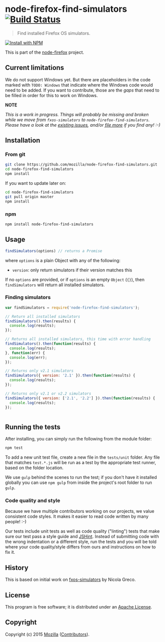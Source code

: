 # node-firefox-find-simulators [![Build Status](https://secure.travis-ci.org/mozilla/node-firefox-find-simulators.png?branch=master)](http://travis-ci.org/mozilla/node-firefox-find-simulators)

> Find installed Firefox OS simulators.

[![Install with NPM](https://nodei.co/npm/node-firefox-find-simulators.png?downloads=true&stars=true)](https://nodei.co/npm/node-firefox-find-simulators/)

This is part of the [node-firefox](https://github.com/mozilla/node-firefox) project.

## Current limitations

We do not support Windows yet. But there are placeholders in the code marked with `TODO: Windows` that indicate where the Windows code would need to be added. If you want to contribute, those are the *gaps* that need to be filled in order for this to work on Windows.

**NOTE**

*This is a work in progress. Things will probably be missing and broken while we move from `fxos-simulators` to `node-firefox-find-simulators`. Please have a look at the [existing issues](https://github.com/mozilla/node-firefox-find-simulators/issues), and/or [file more](https://github.com/mozilla/node-firefox-find-simulators/issues/new) if you find any! :-)*

## Installation

### From git

```bash
git clone https://github.com/mozilla/node-firefox-find-simulators.git
cd node-firefox-find-simulators
npm install
```

If you want to update later on:

```bash
cd node-firefox-find-simulators
git pull origin master
npm install
```

### npm

```bash
npm install node-firefox-find-simulators
```

## Usage

```javascript
findSimulators(options) // returns a Promise
```

where `options` is a plain Object with any of the following:

* `version`: only return simulators if their version matches this

If no `options` are provided, or if `options` is an empty `Object` (`{}`), then `findSimulators` will return all installed simulators.

### Finding simulators

```javascript
var findSimulators = require('node-firefox-find-simulators');

// Return all installed simulators
findSimulators().then(results) {
  console.log(results);
});

// Returns all installed simulators, this time with error handling
findSimulators().then(function(results) {
  console.log(results);
}, function(err) {
  console.log(err);
});

// Returns only v2.1 simulators
findSimulators({ version: '2.1' }).then(function(results) {
  console.log(results);
});

// Returns only v2.1 or v2.2 simulators
findSimulators({ version: ['2.1', '2.2'] }).then(function(results) {
  console.log(results);
});



```

## Running the tests

After installing, you can simply run the following from the module folder:

```bash
npm test
```

To add a new unit test file, create a new file in the `tests/unit` folder. Any file that matches `test.*.js` will be run as a test by the appropriate test runner, based on the folder location.

We use `gulp` behind the scenes to run the test; if you don't have it installed globally you can use `npm gulp` from inside the project's root folder to run `gulp`.

### Code quality and style

Because we have multiple contributors working on our projects, we value consistent code styles. It makes it easier to read code written by many people! :-)

Our tests include unit tests as well as code quality ("linting") tests that make sure our test pass a style guide and [JSHint](http://jshint.com/). Instead of submitting code with the wrong indentation or a different style, run the tests and you will be told where your code quality/style differs from ours and instructions on how to fix it.

## History

This is based on initial work on [fxos-simulators](https://github.com/nicola/fxos-simulators) by Nicola Greco.

## License

This program is free software; it is distributed under an
[Apache License](https://github.com/mozilla/node-firefox-find-simulators/blob/master/LICENSE).

## Copyright

Copyright (c) 2015 [Mozilla](https://mozilla.org)
([Contributors](https://github.com/mozilla/node-firefox-find-simulators/graphs/contributors)).

